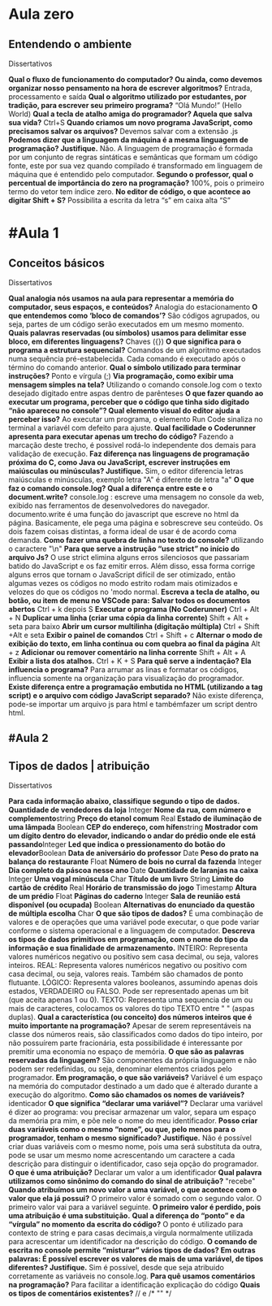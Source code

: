 # Aula zero #
## Entendendo o ambiente ##

Dissertativos

**Qual o fluxo de funcionamento do computador? Ou ainda, como devemos organizar nosso pensamento na hora de escrever algoritmos?**
Entrada, processamento e saída
**Qual o algoritmo utilizado por estudantes, por tradição, para escrever seu primeiro programa?**
“Olá Mundo!” (Hello World)
**Qual a tecla de atalho amiga do programador? Aquela que salva sua vida?**
Ctrl+S
**Quando criamos um novo programa JavaScript, como precisamos salvar os arquivos?**
Devemos salvar com a extensão .js
**Podemos dizer que a linguagem da máquina é a mesma linguagem de programação? Justifique.**
Não.   A linguagem de programação é formada por um conjunto de regras sintáticas e semânticas que formam um código fonte, este por sua vez quando compilado é transformado em linguagem de máquina que é entendido pelo computador.
**Segundo o professor, qual o percentual de importância do zero na programação?**
100%, pois o primeiro termo do vetor tem índice zero.
**No editor de código, o que acontece ao digitar Shift + S?**
Possibilita a escrita da letra “s” em caixa alta “S”

# #Aula 1 #
## Conceitos básicos ##

Dissertativos

**Qual analogia nós usamos na aula para representar a memória do computador, seus espaços, e conteúdos?**
Analogia do estacionamento
**O que entendemos como ‘bloco de comandos’?**
São códigos agrupados, ou seja, partes de um código serão executados em um mesmo momento.
**Quais palavras reservadas (ou símbolos) usamos para delimitar esse bloco, em diferentes linguagens?**
Chaves ({})
**O que significa para o programa a estrutura sequencial?**
Comandos de um algoritmo executados numa sequência pré-estabelecida. Cada comando é executado após o término do comando anterior.
**Qual o símbolo utilizado para terminar instruções?**
Ponto e vírgula (;)
**Via programação, como exibir uma mensagem simples na tela?**
Utilizando o comando console.log com o texto desejado digitado entre aspas dentro de parênteses
**O que fazer quando ao executar um programa, perceber que o código que tinha sido digitado “não apareceu no console”? Qual elemento visual do editor ajuda a perceber isso?**
Ao executar um programa, o elemento Run Code sinaliza no terminal a variavél com defeito para ajuste.
**Qual facilidade o Coderunner apresenta para executar apenas um trecho do código?**
Fazendo a marcação deste trecho, é possivel rodá-lo independente dos demais para validação de execução.
**Faz diferença nas linguagens de programação próxima do C, como Java ou JavaScript, escrever instruções em maiúsculas ou minúsculas? Justifique.**
Sim, o editor diferencia letras maiúsculas e minúsculas, exemplo letra "A" é diferente de letra "a"
**O que faz o comando console.log? Qual a diferença entre este e o document.write?**
console.log : escreve uma mensagem no console da web, exibido nas ferramentos de desenvolvedores do navegador. documento.write é uma função do javascript que escreve no html da página. Basicamente, ele pega uma página e sobrescreve seu conteúdo. Os dois fazem coisas distintas, a forma ideal de usar é de acordo coma demanda.
**Como fazer uma quebra de linha no texto do console?**
utilizando o caractere "\n"
**Para que serve a instrução “use strict” no início do arquivo Js?**
O use strict elimina alguns erros silenciosos que passariam batido do JavaScript e os faz emitir erros. Além disso, essa forma corrige alguns erros que tornam o JavaScript difícil de ser otimizado, então algumas vezes os códigos no modo estrito rodam mais otimizados e velozes do que os códigos no 'modo normal.
**Escreva a tecla de atalho, ou botão, ou item de menu no VSCode para:**
**Salvar todos os documentos abertos** Ctrl + k depois S
**Executar o programa (No Coderunner)** Ctrl + Alt + N
**Duplicar uma linha (criar uma cópia da linha corrente)** Shift + Alt + seta para baixo
**Abrir um cursor multilinha (digitação múltipla)** Ctrl + Shift +Alt e seta
**Exibir o painel de comandos** Ctrl + Shift + c
**Alternar o modo de exibição do texto, em linha contínua ou com quebra ao final da página** Alt + z
**Adicionar ou remover comentário na linha corrente** Shift + Alt + A
**Exibir a lista dos atalhos.** Ctrl + K + S
**Para quê serve a indentação? Ela influencia o programa?**
Para arrumar as linas e formatar os códigos, influencia somente na organização para visualização do programador.
**Existe diferença entre a programação embutida no HTML (utilizando a tag script) e o arquivo com código JavaScript separado?**
Não existe diferença, pode-se importar um arquivo js para html e tambémfazer um script dentro html.

## #Aula 2 ##

## Tipos de dados | atribuição

Dissertativos

**Para cada informação abaixo, classifique segundo o tipo de dados.**
**Quantidade de vendedores da loja** Integer
**Nome da rua, com número e complemento**string
**Preço do etanol comum** Real
**Estado de iluminação de uma lâmpada** Boolean
**CEP do endereço, com hífen**string
**Mostrador com um dígito dentro do elevador, indicando o andar do prédio onde ele está passando**Integer
**Led que indica o pressionamento do botão do elevador**Boolean
**Data de aniversário do professor** Date
**Peso do prato na balança do restaurante** Float
**Número de bois no curral da fazenda** Integer
**Dia completo da páscoa nesse ano** Date
**Quantidade de laranjas na caixa** Integer
**Uma vogal minúscula** Char
**Título de um livro** String
**Limite do cartão de crédito** Real
**Horário de transmissão do jogo**  Timestamp
**Altura de um prédio** Float
**Páginas do caderno** Integer
**Sala de reunião está disponível (ou ocupada)** Boolean
**Alternativas do enunciado da questão de múltipla escolha** Char
**O que são tipos de dados?**
É uma combinação de valores e de operações que uma variável pode executar, o que pode variar conforme o sistema operacional e a linguagem de computador.
**Descreva os tipos de dados primitivos em programação, com o nome do tipo da informação e sua finalidade de armazenamento.**
INTEIRO: Representa valores numéricos negativo ou positivo sem casa decimal, ou seja, valores inteiros.
REAL: Representa valores numéricos negativo ou positivo com casa decimal, ou seja, valores reais. Também são chamados de ponto flutuante.
LÓGICO: Representa valores booleanos, assumindo apenas dois estados, VERDADEIRO ou FALSO. Pode ser representado apenas um bit (que aceita apenas 1 ou 0).
TEXTO: Representa uma sequencia de um ou mais de caracteres, colocamos os valores do tipo TEXTO entre " " (aspas duplas).
**Qual a característica (ou conceito) dos números inteiros que é muito importante na programação?**
Apesar de serem representáveis na classe dos números reais, são classificados como dados do tipo inteiro, por não possuírem parte fracionária, esta possibilidade é interessante por premitir uma economia no espaço de memória.
**O que são as palavras reservadas da linguagem?**
São componentes da própria linguagem e não podem ser redefinidas, ou seja, denominar elementos criados pelo programador.
**Em programação, o que são variáveis?**
Variável é um espaço na memória do computador destinado a um dado que é alterado durante a execução do algoritmo.
**Como são chamados os nomes de variáveis?** identicador
**O que significa “declarar uma variável”?**
Declarar uma variável é dizer ao programa: vou precisar armazenar um valor, separa um espaço da memória pra mim, e põe nele o nome do meu identificador.
**Posso criar duas variáveis como o mesmo “nome”, ou que, pelo menos para o programador, tenham o mesmo significado? Justifique.**
Não é possível criar duas variáveis com o mesmo nome, pois uma será substituta da outra, pode se usar um mesmo nome acrescentando um caractere a cada descrição para distinguir o identificador, caso seja opção do programador.
**O que é uma atribuição?** Declarar um valor a um identificador
**Qual palavra utilizamos como sinônimo do comando do sinal de atribuição?** "recebe"
**Quando atribuímos um novo valor a uma variável, o que acontece com o valor que ela já possui?**
O primeiro valor é somado com o segundo valor.
O primeiro valor vai para a variável seguinte.
**O primeiro valor é perdido, pois uma atribuição é uma substituição.**
**Qual a diferença do “ponto” e da “vírgula” no momento da escrita do código?**
O ponto é utilizado para contexto de string e para casas decimais,a virgula normalmente utilizada para acrescentar um identificador na descrição do código.
**O comando de escrita no console permite “misturar” vários tipos de dados? Em outras palavras: É possível escrever os valores de mais de uma variável, de tipos diferentes? Justifique.**
Sim é possível, desde que seja atribuido corretamente as variáveis no console.log.
**Para quê usamos comentários na programação?** Para facilitar a identificação explicação do código
**Quais os tipos de comentários existentes?** // e /* "" */

